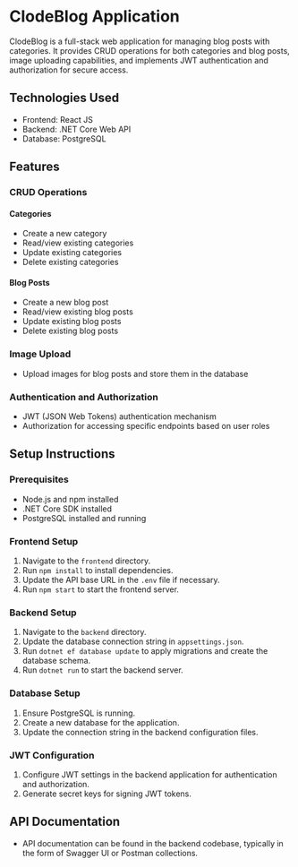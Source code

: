# ClodeBlog Application

ClodeBlog is a full-stack web application for managing blog posts with categories. It provides CRUD operations for both categories and blog posts, image uploading capabilities, and implements JWT authentication and authorization for secure access.

## Technologies Used

- Frontend: React JS
- Backend: .NET Core Web API
- Database: PostgreSQL

## Features

### CRUD Operations

#### Categories
- Create a new category
- Read/view existing categories
- Update existing categories
- Delete existing categories

#### Blog Posts
- Create a new blog post
- Read/view existing blog posts
- Update existing blog posts
- Delete existing blog posts

### Image Upload

- Upload images for blog posts and store them in the database

### Authentication and Authorization

- JWT (JSON Web Tokens) authentication mechanism
- Authorization for accessing specific endpoints based on user roles

## Setup Instructions

### Prerequisites

- Node.js and npm installed
- .NET Core SDK installed
- PostgreSQL installed and running

### Frontend Setup

1. Navigate to the `frontend` directory.
2. Run `npm install` to install dependencies.
3. Update the API base URL in the `.env` file if necessary.
4. Run `npm start` to start the frontend server.

### Backend Setup

1. Navigate to the `backend` directory.
2. Update the database connection string in `appsettings.json`.
3. Run `dotnet ef database update` to apply migrations and create the database schema.
4. Run `dotnet run` to start the backend server.

### Database Setup

1. Ensure PostgreSQL is running.
2. Create a new database for the application.
3. Update the connection string in the backend configuration files.

### JWT Configuration

1. Configure JWT settings in the backend application for authentication and authorization.
2. Generate secret keys for signing JWT tokens.

## API Documentation

- API documentation can be found in the backend codebase, typically in the form of Swagger UI or Postman collections.
